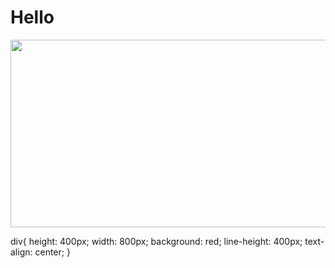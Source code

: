 <div>
<h1> Hello </h1>
</div>
<div align="center">
  <img src="https://media.giphy.com/media/dWesBcTLavkZuG35MI/giphy.gif" width="600" height="300"/>
</div>

div{
     height: 400px;
     width: 800px;
     background: red;
     line-height: 400px;
     text-align: center;
}
